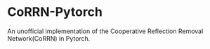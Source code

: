 # CoRRN-Pytorch
An unofficial implementation of the Cooperative Reflection Removal Network(CoRRN) in Pytorch.
